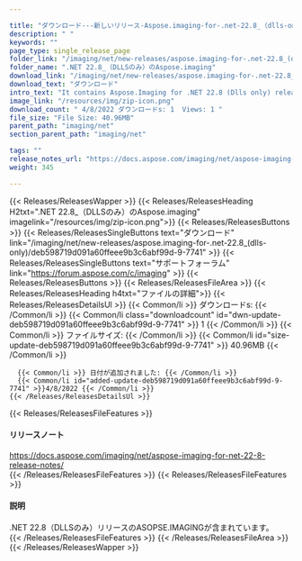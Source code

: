 ```yaml
---

title: "ダウンロード---新しいリリース-Aspose.imaging-for-.net-22.8_（dlls-only）"
description: " "
keywords: ""
page_type: single_release_page
folder_link: "/imaging/net/new-releases/aspose.imaging-for-.net-22.8_(dlls-only)/"
folder_name: ".NET 22.8_（DLLSのみ）のAspose.imaging"
download_link: "/imaging/net/new-releases/aspose.imaging-for-.net-22.8_(dlls-only)/deb598719d091a60ffeee9b3c6abf99d-9-7741"
download_text: "ダウンロード"
intro_text: "It contains Aspose.Imaging for .NET 22.8 (Dlls only) release."
image_link: "/resources/img/zip-icon.png"
download_count: " 4/8/2022 ダウンロードs: 1  Views: 1 "
file_size: "File Size: 40.96MB"
parent_path: "imaging/net"
section_parent_path: "imaging/net"

tags: ""
release_notes_url: "https://docs.aspose.com/imaging/net/aspose-imaging-for-net-22-8-release-notes/"
weight: 345

---
```


{{< Releases/ReleasesWapper >}}
  {{< Releases/ReleasesHeading H2txt=".NET 22.8_（DLLSのみ）のAspose.imaging" imagelink="/resources/img/zip-icon.png">}}
  {{< Releases/ReleasesButtons >}}
    {{< Releases/ReleasesSingleButtons text="ダウンロード" link="/imaging/net/new-releases/aspose.imaging-for-.net-22.8_(dlls-only)/deb598719d091a60ffeee9b3c6abf99d-9-7741" >}}
    {{< Releases/ReleasesSingleButtons text="サポートフォーラム" link="https://forum.aspose.com/c/imaging" >}}
  {{< Releases/ReleasesButtons >}}
  {{< Releases/ReleasesFileArea >}}
    {{< Releases/ReleasesHeading h4txt="ファイルの詳細">}}
    {{< Releases/ReleasesDetailsUl >}}
      {{< Common/li >}} ダウンロードs: {{< /Common/li >}}
      {{< Common/li class="downloadcount" id="dwn-update-deb598719d091a60ffeee9b3c6abf99d-9-7741" >}} 1 {{< /Common/li >}}
      {{< Common/li >}} ファイルサイズ: {{< /Common/li >}}
      {{< Common/li id="size-update-deb598719d091a60ffeee9b3c6abf99d-9-7741" >}} 40.96MB {{< /Common/li >}}

      {{< Common/li >}} 日付が追加されました: {{< /Common/li >}}
      {{< Common/li id="added-update-deb598719d091a60ffeee9b3c6abf99d-9-7741" >}}4/8/2022 {{< /Common/li >}}
    {{< /Releases/ReleasesDetailsUl >}}

  {{< Releases/ReleasesFileFeatures >}}
      <h4>リリースノート</h4><div><a href='https://docs.aspose.com/imaging/net/aspose-imaging-for-net-22-8-release-notes/'>https://docs.aspose.com/imaging/net/aspose-imaging-for-net-22-8-release-notes/</a></div>
  {{< /Releases/ReleasesFileFeatures >}}
  {{< Releases/ReleasesFileFeatures >}}
      <h4>説明</h4><div class="HTMLDescription">.NET 22.8（DLLSのみ）リリースのASOPSE.IMAGINGが含まれています。</div>
  {{< /Releases/ReleasesFileFeatures >}}
 {{< /Releases/ReleasesFileArea >}}
{{< /Releases/ReleasesWapper >}}


